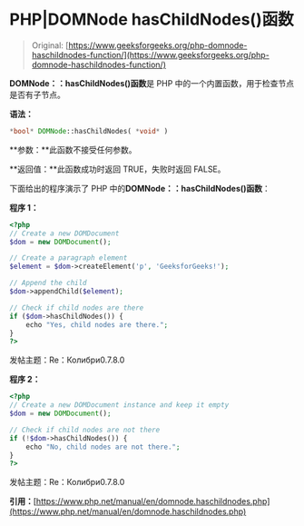 # PHP|DOMNode hasChildNodes()函数

> Original: [https://www.geeksforgeeks.org/php-domnode-haschildnodes-function/](https://www.geeksforgeeks.org/php-domnode-haschildnodes-function/)

**DOMNode：：hasChildNodes()函数**是 PHP 中的一个内置函数，用于检查节点是否有子节点。

**语法：**

```php
*bool* DOMNode::hasChildNodes( *void* )
```

**参数：**此函数不接受任何参数。

**返回值：**此函数成功时返回 TRUE，失败时返回 FALSE。

下面给出的程序演示了 PHP 中的**DOMNode：：hasChildNodes()函数**：

**程序 1：**

```php
<?php
// Create a new DOMDocument
$dom = new DOMDocument();

// Create a paragraph element
$element = $dom->createElement('p', 'GeeksforGeeks!');

// Append the child
$dom->appendChild($element);

// Check if child nodes are there
if ($dom->hasChildNodes()) {
    echo "Yes, child nodes are there.";
}
?>
```

发帖主题：Re：Колибри0.7.8.0

**程序 2：**

```php
<?php
// Create a new DOMDocument instance and keep it empty
$dom = new DOMDocument();

// Check if child nodes are not there
if (!$dom->hasChildNodes()) {
    echo "No, child nodes are not there.";
}
?>
```

发帖主题：Re：Колибри0.7.8.0

**引用：**[https://www.php.net/manual/en/domnode.haschildnodes.php](https://www.php.net/manual/en/domnode.haschildnodes.php)